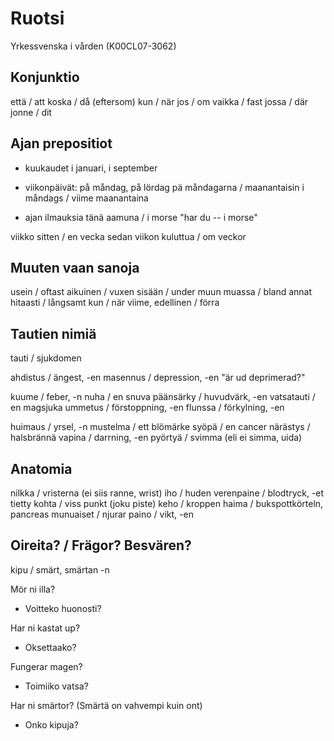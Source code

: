 # Ruotsi 
Yrkessvenska i vården (K00CL07-3062)

## Konjunktio
että    / att
koska   / då (eftersom)
kun     / när
jos     / om
vaikka  / fast
jossa   / där	
jonne   / dit

## Ajan prepositiot
- kuukaudet
i januari, i september

- viikonpäivät:
på måndag, på lördag
pä måndagarna / maanantaisin
i måndags / viime maanantaina

- ajan ilmauksia
tänä aamuna / i morse "har du -- i morse"

viikko sitten / en vecka sedan
viikon kuluttua / om veckor



## Muuten vaan sanoja
usein / oftast
aikuinen / vuxen
sisään / under
muun muassa / bland annat
hitaasti / långsamt
kun / när
viime, edellinen / förra

## Tautien nimiä
tauti / sjukdomen

ahdistus / ängest, -en
masennus / depression, -en "är ud deprimerad?"

kuume / feber, -n
nuha / en snuva
päänsärky / huvudvärk, -en
vatsatauti / en magsjuka
ummetus / förstoppning, -en
flunssa / förkylning, -en

huimaus / yrsel, -n
mustelma / ett blömärke
syöpä / en cancer
närästys / halsbrännä
vapina / darrning, -en
pyörtyä / svimma (eli ei simma, uida)

## Anatomia
nilkka / vristerna (ei siis ranne, wrist)
iho / huden
verenpaine / blodtryck, -et
tietty kohta / viss punkt (joku piste)
keho / kroppen
haima / bukspottkörteln, pancreas
munuaiset / njurar
paino / vikt, -en

## Oireita? /  Frägor? Besvären?
kipu / smärt, smärtan -n


Mör ni illa?
- Voitteko huonosti?

Har ni kastat up?
- Oksettaako?

Fungerar magen?
- Toimiiko vatsa?

Har ni smärtor? (Smärtä on vahvempi kuin ont)
- Onko kipuja?
